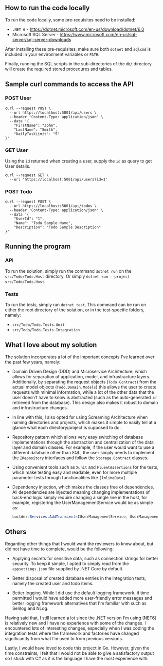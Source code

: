 ## How to run the code locally

To run the code locally, some pre-requisites need to be installed:

* `.NET 6` - https://dotnet.microsoft.com/en-us/download/dotnet/6.0
* Microsoft SQL Server - https://www.microsoft.com/en-us/sql-server/sql-server-downloads

After installing these pre-requisites, make sure both `dotnet` and `sqlcmd` is included in your environment variables or `PATH`.

Finally, running the SQL scripts in the sub-directories of the `db/` directory will create the required stored procedures and tables.

## Sample curl commands to access the API

### POST User

```
curl --request POST \
  --url https://localhost:5001/api/users \
  --header 'Content-Type: application/json' \
  --data '{
    "FirstName": "John",
    "LastName": "Smith",
    "DailyTaskLimit": "5"
}'
```

### GET User

Using the `id` returned when creating a user, supply the `id` as query to get User details.

```
curl --request GET \
  --url 'https://localhost:5001/api/users?id=1'
```

### POST Todo

```
curl --request POST \
  --url https://localhost:5001/api/todos \
  --header 'Content-Type: application/json' \
  --data '{
    "UserId": "1",
    "Name": "Todo Sample Name",
    "Description": "Todo Sample Description"
}'
```

## Running the program

### API

To run the solution, simply run the command `dotnet run` on the `src/Todo/Todo.Host` directory. Or simply `dotnet run --project src/Todo/Todo.Host`.

### Tests

To run the tests, simply run `dotnet test`. This command can be run on either the root directory of the solution, or in the test-specific folders, namely:

* `src/Todo/Todo.Tests.Unit`
* `src/Todo/Todo.Tests.Integration`

## What I love about my solution

The solution incorporates a lot of the important concepts I've learned over the past few years, namely:

* Domain Driven Design (DDD) and Microservice Architecture, which allows for separation of application, model, and infrastracture layers. Additionally, by separating the request objects (`Todo.Contract`) from the actual model objects (`Todo.Domain.Models`) this allows the user to create requests with minimal information, while a lot of the other data that the user doesn't have to know is abstracted (such as the auto-generated `id` retrieved from the database). This design also makes it robust to domain and infrastructure changes.
* In line with this, I also opted for using Screaming Architecture when naming directories and projects, which makes it simple to easily tell at a glance what each directory/project is supposed to do.
* Repository pattern which allows very easy switching of database implementations through the abstraction and centralization of the data layer and domain classes. For example, if the user would want to use a different database other than SQL, the user simply needs to implement the `IRepository` interfaces and follow the `Storage.Contract` classes.
* Using convenient tools such as `Xunit` and `FluentAssertions` for the tests, which make testing easy and readable, even for more multiple parameter tests through functionalities like `[InlineData]`.
* Dependency injection, which makes the classes free of dependencies. All dependencies are injected meaning changing implementations of back-end logic simply require changing a single line in the host, for example, registering the UserManagementService would be as simple as:
  
  ```csharp
  builder.Services.AddTransient<IUserManagementService, UserManagementService>();
  ```

## Others

Regarding other things that I would want the reviewers to know about, but did not have time to complete, would be the following:

* Applying secrets for sensitive data, such as connection strings for better security. To keep it simple, I opted to simply read from the `appsettings.json` file supplied by .NET Core by default.

* Better disposal of created database entries in the integration tests, namely the created user and todo items.

* Better logging. While I did use the default logging framework, if time permitted I would have added more user-friendly error messages and better logging framework alternatives that I'm familiar with such as Serilog and NLog. 

Having said that, I still learned a lot since the .NET version I'm using (NET6) is relatively new and I have no experience with some of the changes. I encountered lots of interesting changes, especially when I was coding the integration tests where the framework and factories have changed significantly from what I'm used to from previous versions.

Lastly, I would have loved to code this project in Go. However, given the time constraints, I felt that I would not be able to give a satisfactory output so I stuck with C# as it is the language I have the most experience with. 


